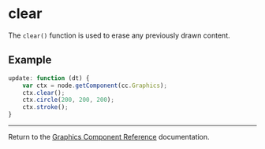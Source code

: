 # clear

The `clear()` function is used to erase any previously drawn content.

## Example

```javascript
update: function (dt) {
    var ctx = node.getComponent(cc.Graphics);
    ctx.clear();
    ctx.circle(200, 200, 200);
    ctx.stroke();
}
```

<hr>

Return to the [Graphics Component Reference](../../components/graphics.md) documentation.
